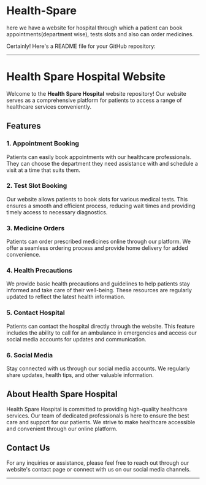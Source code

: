 # Health-Spare
here we have a website for hospital through which a patient can book appointments(department wise), tests slots and also can order medicines.


Certainly! Here's a README file for your GitHub repository:

---

# Health Spare Hospital Website

Welcome to the **Health Spare Hospital** website repository! Our website serves as a comprehensive platform for patients to access a range of healthcare services conveniently.

## Features

### 1. **Appointment Booking**
Patients can easily book appointments with our healthcare professionals. They can choose the department they need assistance with and schedule a visit at a time that suits them.

### 2. **Test Slot Booking**
Our website allows patients to book slots for various medical tests. This ensures a smooth and efficient process, reducing wait times and providing timely access to necessary diagnostics.

### 3. **Medicine Orders**
Patients can order prescribed medicines online through our platform. We offer a seamless ordering process and provide home delivery for added convenience.

### 4. **Health Precautions**
We provide basic health precautions and guidelines to help patients stay informed and take care of their well-being. These resources are regularly updated to reflect the latest health information.

### 5. **Contact Hospital**
Patients can contact the hospital directly through the website. This feature includes the ability to call for an ambulance in emergencies and access our social media accounts for updates and communication.

### 6. **Social Media**
Stay connected with us through our social media accounts. We regularly share updates, health tips, and other valuable information.

## About Health Spare Hospital

Health Spare Hospital is committed to providing high-quality healthcare services. Our team of dedicated professionals is here to ensure the best care and support for our patients. We strive to make healthcare accessible and convenient through our online platform.

## Contact Us

For any inquiries or assistance, please feel free to reach out through our website's contact page or connect with us on our social media channels.

---
